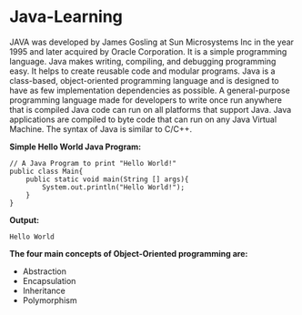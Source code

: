 # Java-Learning

JAVA was developed by James Gosling at Sun Microsystems Inc in the year 1995 and later acquired by Oracle Corporation. It is a simple programming language. Java makes writing, compiling, and debugging programming easy. It helps to create reusable code and modular programs. Java is a class-based, object-oriented programming language and is designed to have as few implementation dependencies as possible. A general-purpose programming language made for developers to write once run anywhere that is compiled Java code can run on all platforms that support Java. Java applications are compiled to byte code that can run on any Java Virtual Machine. The syntax of Java is similar to C/C++.

**Simple Hello World Java Program:**
```
// A Java Program to print "Hello World!"
public class Main{
    public static void main(String [] args){
        System.out.println("Hello World!");
    }
}
```

**Output:** <br>
```
Hello World
```


**The four main concepts of Object-Oriented programming are:**

- Abstraction<br>
- Encapsulation<br>
- Inheritance<br>
- Polymorphism
